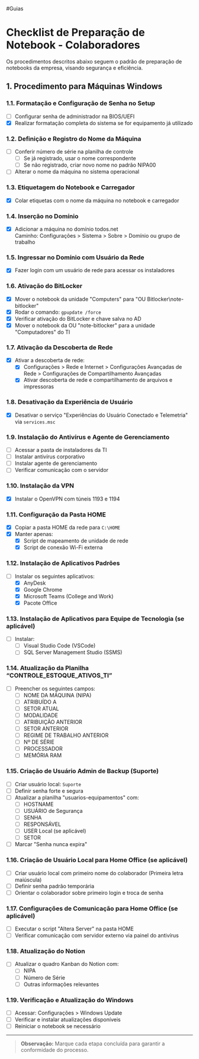 #Guias 
# Checklist de Preparação de Notebook - Colaboradores

Os procedimentos descritos abaixo seguem o padrão de preparação de notebooks da empresa, visando segurança e eficiência.

## 1. Procedimento para Máquinas Windows

### 1.1. Formatação e Configuração de Senha no Setup
- [ ] Configurar senha de administrador na BIOS/UEFI
- [x] Realizar formatação completa do sistema se for equipamento já utilizado

### 1.2. Definição e Registro do Nome da Máquina
- [ ] Conferir número de série na planilha de controle
    - [ ] Se já registrado, usar o nome correspondente
    - [ ] Se não registrado, criar novo nome no padrão NIPA00
- [ ] Alterar o nome da máquina no sistema operacional

### 1.3. Etiquetagem do Notebook e Carregador
- [x] Colar etiquetas com o nome da máquina no notebook e carregador

### 1.4. Inserção no Domínio
- [x] Adicionar a máquina no domínio todos.net  
  Caminho: Configurações > Sistema > Sobre > Domínio ou grupo de trabalho
### 1.5. Ingressar no Domínio com Usuário da Rede
- [x] Fazer login com um usuário de rede para acessar os instaladores

### 1.6. Ativação do BitLocker
- [x] Mover o notebook da unidade "Computers" para "OU Bitlocker\note-bitlocker"
- [x] Rodar o comando: `gpupdate /force`
- [x] Verificar ativação do BitLocker e chave salva no AD
- [x] Mover o notebook da OU "note-bitlocker" para a unidade "Computadores" do TI

### 1.7. Ativação da Descoberta de Rede
- [x] Ativar a descoberta de rede:
    - [x] Configurações > Rede e Internet > Configurações Avançadas de Rede > Configurações de Compartilhamento Avançadas
    - [x] Ativar descoberta de rede e compartilhamento de arquivos e impressoras

### 1.8. Desativação da Experiência de Usuário
- [x] Desativar o serviço "Experiências do Usuário Conectado e Telemetria" via `services.msc`

### 1.9. Instalação do Antivírus e Agente de Gerenciamento
- [ ] Acessar a pasta de instaladores da TI
- [ ] Instalar antivírus corporativo
- [ ] Instalar agente de gerenciamento
- [ ] Verificar comunicação com o servidor

### 1.10. Instalação da VPN
- [x] Instalar o OpenVPN com túneis 1193 e 1194

### 1.11. Configuração da Pasta HOME
- [x] Copiar a pasta HOME da rede para `C:\HOME`
- [x] Manter apenas:
    - [x] Script de mapeamento de unidade de rede
    - [x] Script de conexão Wi-Fi externa

### 1.12. Instalação de Aplicativos Padrões
- [ ] Instalar os seguintes aplicativos:
    - [x] AnyDesk
    - [x] Google Chrome
    - [x] Microsoft Teams (College and Work)
    - [x] Pacote Office

### 1.13. Instalação de Aplicativos para Equipe de Tecnologia (se aplicável)
- [ ] Instalar:
    - [ ] Visual Studio Code (VSCode)
    - [ ] SQL Server Management Studio (SSMS)

### 1.14. Atualização da Planilha “CONTROLE_ESTOQUE_ATIVOS_TI”
- [ ] Preencher os seguintes campos:
    - [ ] NOME DA MÁQUINA (NIPA)
    - [ ] ATRIBUÍDO A
    - [ ] SETOR ATUAL
    - [ ] MODALIDADE
    - [ ] ATRIBUIÇÃO ANTERIOR
    - [ ] SETOR ANTERIOR
    - [ ] REGIME DE TRABALHO ANTERIOR
    - [ ] Nº DE SÉRIE
    - [ ] PROCESSADOR
    - [ ] MEMÓRIA RAM

### 1.15. Criação de Usuário Admin de Backup (Suporte)
- [ ] Criar usuário local: `Suporte`
- [ ] Definir senha forte e segura
- [ ] Atualizar a planilha "usuarios-equipamentos" com:
    - [ ] HOSTNAME
    - [ ] USUÁRIO de Segurança
    - [ ] SENHA
    - [ ] RESPONSÁVEL
    - [ ] USER Local (se aplicável)
    - [ ] SETOR
- [ ] Marcar "Senha nunca expira"

### 1.16. Criação de Usuário Local para Home Office (se aplicável)
- [ ] Criar usuário local com primeiro nome do colaborador (Primeira letra maiúscula)
- [ ] Definir senha padrão temporária
- [ ] Orientar o colaborador sobre primeiro login e troca de senha

### 1.17. Configurações de Comunicação para Home Office (se aplicável)
- [ ] Executar o script "Altera Server" na pasta HOME
- [ ] Verificar comunicação com servidor externo via painel do antivírus

### 1.18. Atualização do Notion
- [ ] Atualizar o quadro Kanban do Notion com:
    - [ ] NIPA
    - [ ] Número de Série
    - [ ] Outras informações relevantes

### 1.19. Verificação e Atualização do Windows
- [ ] Acessar: Configurações > Windows Update
- [ ] Verificar e instalar atualizações disponíveis
- [ ] Reiniciar o notebook se necessário

---

> **Observação:** Marque cada etapa concluída para garantir a conformidade do processo.


